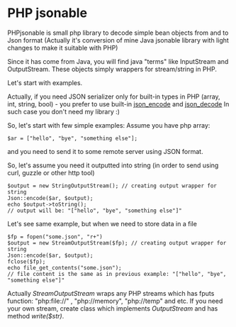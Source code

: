 PHP jsonable
========

PHPjsonable is small php library to decode simple bean objects from and to Json format (Actually it's conversion of mine Java jsonable library with light changes to make it suitable with PHP)

Since it has come from Java, you will find java "terms" like InputStream and OutputStream.
These objects simply wrappers for stream/string in PHP.

Let's start with examples. 

Actually, if you need JSON serializer only for built-in types in PHP (array, int, string, bool) - you prefer to use built-in [json_encode](http://php.net/manual/en/function.json-encode.php) and [json_decode](http://php.net/manual/en/function.json-decode.php)
In such case you don't need my library :)

So, let's start with few simple examples: Assume you have php array:

    $ar = ["hello", "bye", "something else"];
    
and you need to send it to some remote server using JSON format.

So, let's assume you need it outputted into string (in order to send using curl, guzzle or other http tool)

    $output = new StringOutputStream(); // creating output wrapper for string
    Json::encode($ar, $output);
    echo $output->toString();
    // output will be: "["hello", "bye", "something else"]" 

Let's see same example, but when we need to store data in a file

    $fp = fopen("some.json", "r+")
    $output = new StreamOutputStream($fp); // creating output wrapper for string
    Json::encode($ar, $output);
    fclose($fp);
    echo file_get_contents("some.json");
    // file content is the same as in previous example: "["hello", "bye", "something else"]" 
    
Actually *StreamOutputStream* wraps any PHP streams which has fputs function: "php:file://" , "php://memory", "php://temp" and etc.
If you need your own stream, create class which implements *OutputStream* and has method _write($str)_. 